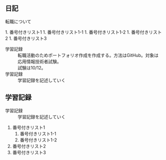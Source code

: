 ## 日記
<dl>
  <dt>転職について</dt>
</dl>
1. 番号付きリスト1
  1. 番号付きリスト1-1
  1. 番号付きリスト1-2
1. 番号付きリスト2
1. 番号付きリスト3
<dl>
  <dt>学習記録</dt>
  <dd>転職活動のためポートフォリオ作成を作成する。方法はGitHub。対象は応用情報技術者試験。</dd>
  <dd>試験は10/12。</dd>
  <dt>学習記録</dt>
  <dd>学習記録を記述していく</dt>
</dl>

## 学習記録
<dl>
  <dt>学習記録</dt>
  <dd>学習記録を記述していく</dt>
</dl>

1. 番号付きリスト1
    1. 番号付きリスト1-1
    1. 番号付きリスト1-2
1. 番号付きリスト2
1. 番号付きリスト3
